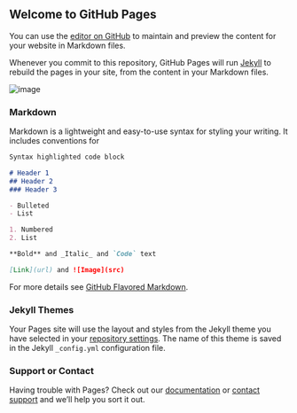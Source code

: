 ## Welcome to GitHub Pages

You can use the [editor on GitHub](https://github.com/kalutes/CS193_Fall18_Lab1/edit/master/index.md) to maintain and preview the content for your website in Markdown files.

Whenever you commit to this repository, GitHub Pages will run [Jekyll](https://jekyllrb.com/) to rebuild the pages in your site, from the content in your Markdown files.

![image](https://th.bing.com/th/id/R.aa7fca601522c10967980c7828e03625?rik=t1%2fskw9eJYpOWQ&riu=http%3a%2f%2fi0.kym-cdn.com%2fphotos%2fimages%2ffacebook%2f000%2f757%2f457%2f7de.jpg&ehk=jXsw1NTAd8kW6An4gf2gPIZAofXfdwHWCwmc31vt2w8%3d&risl=&pid=ImgRaw&r=0)

### Markdown

Markdown is a lightweight and easy-to-use syntax for styling your writing. It includes conventions for

```markdown
Syntax highlighted code block

# Header 1
## Header 2
### Header 3

- Bulleted
- List

1. Numbered
2. List

**Bold** and _Italic_ and `Code` text

[Link](url) and ![Image](src)
```

For more details see [GitHub Flavored Markdown](https://guides.github.com/features/mastering-markdown/).

### Jekyll Themes

Your Pages site will use the layout and styles from the Jekyll theme you have selected in your [repository settings](https://github.com/kalutes/CS193_Fall18_Lab1/settings). The name of this theme is saved in the Jekyll `_config.yml` configuration file.

### Support or Contact

Having trouble with Pages? Check out our [documentation](https://help.github.com/categories/github-pages-basics/) or [contact support](https://github.com/contact) and we’ll help you sort it out.
